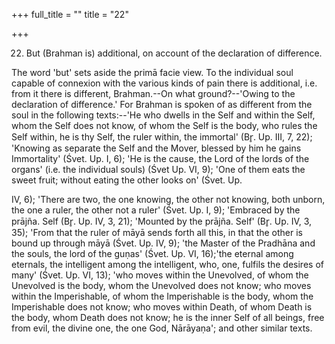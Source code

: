+++
full_title = ""
title = "22"

+++


22. But (Brahman is) additional, on account of the declaration of difference.

The word 'but' sets aside the primā facie view. To the individual soul capable of connexion with the various kinds of pain there is additional, i.e. from it there is different, Brahman.--On what ground?--'Owing to the declaration of difference.' For Brahman is spoken of as different from the soul in the following texts:--'He who dwells in the Self and within the Self, whom the Self does not know, of whom the Self is the body, who rules the Self within, he is thy Self, the ruler within, the immortal' (Br̥. Up. III, 7, 22); 'Knowing as separate the Self and the Mover, blessed by him he gains Immortality' (Śvet. Up. I, 6); 'He is the cause, the Lord of the lords of the organs' (i.e. the individual souls) (Śvet Up. VI, 9); 'One of them eats the sweet fruit; without eating the other looks on' (Śvet. Up.

 IV, 6); 'There are two, the one knowing, the other not knowing, both unborn, the one a ruler, the other not a ruler' (Śvet. Up. I, 9); 'Embraced by the prājña. Self (Br̥. Up. IV, 3, 21); 'Mounted by the prājña. Self' (Br̥. Up. IV, 3, 35); 'From that the ruler of māyā sends forth all this, in that the other is bound up through māyā (Śvet. Up. IV, 9); 'the Master of the Pradhāna and the souls, the lord of the guṇas' (Śvet. Up. VI, 16);'the eternal among eternals, the intelligent among the intelligent, who, one, fulfils the desires of many' (Śvet. Up. VI, 13); 'who moves within the Unevolved, of whom the Unevolved is the body, whom the Unevolved does not know; who moves within the Imperishable, of whom the Imperishable is the body, whom the Imperishable does not know; who moves within Death, of whom Death is the body, whom Death does not know; he is the inner Self of all beings, free from evil, the divine one, the one God, Nārāyaṇa'; and other similar texts.

